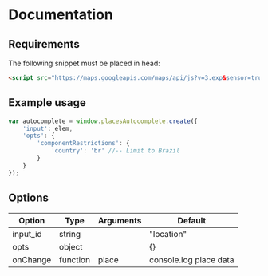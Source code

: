 # Documentation

## Requirements

The following snippet must be placed in head:
```html
<script src="https://maps.googleapis.com/maps/api/js?v=3.exp&sensor=true&libraries=places"></script>
```

## Example usage

```javascript
var autocomplete = window.placesAutocomplete.create({
    'input': elem,
    'opts': {
        'componentRestrictions': {
            'country': 'br' //-- Limit to Brazil
        }
    }
});
```

## Options

| Option        	 | Type          | Arguments  | Default                 |
|--------------------|---------------|------------|-------------------------|
| input_id       	 | string        |            | "location"              |
| opts         	     | object        |  	      | {}                      |
| onChange           | function      | place   	  |	console.log place data  |
